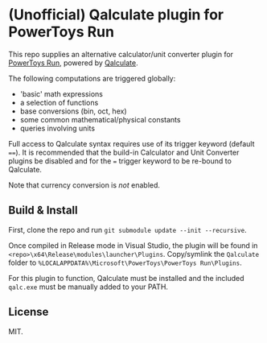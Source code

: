 # (Unofficial) Qalculate plugin for PowerToys Run

This repo supplies an alternative calculator/unit converter plugin for [PowerToys Run](https://learn.microsoft.com/en-us/windows/powertoys/run), powered by [Qalculate](https://qalculate.github.io).

The following computations are triggered globally:

- 'basic' math expressions
- a selection of functions
- base conversions (bin, oct, hex)
- some common mathematical/physical constants
- queries involving units

Full access to Qalculate syntax requires use of its trigger keyword (default `==`). It is recommended that the build-in Calculator and Unit Converter plugins be disabled and for the `=` trigger keyword to be re-bound to Qalculate.

Note that currency conversion is _not_ enabled.

## Build & Install

First, clone the repo and run `git submodule update --init --recursive`.

Once compiled in Release mode in Visual Studio, the plugin will be found in `<repo>\x64\Release\modules\launcher\Plugins`. Copy/symlink the `Qalculate` folder to `%LOCALAPPDATA%\Microsoft\PowerToys\PowerToys Run\Plugins`.

For this plugin to function, Qalculate must be installed and the included `qalc.exe` must be manually added to your PATH.

## License

MIT.
